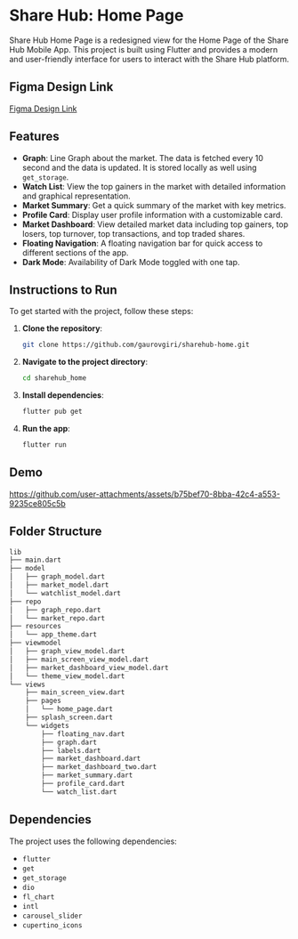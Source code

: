 # Share Hub: Home Page

Share Hub Home Page is a redesigned view for the Home Page of the Share Hub Mobile App. This project is built using Flutter and provides a modern and user-friendly interface for users to interact with the Share Hub platform.

## Figma Design Link
[Figma Design Link](https://www.figma.com/design/2MBf6mgQPDjUMZayHt9zib/Share-Hub?node-id=0-1&t=N16B6C8laOx4WPjl-1)

## Features

- **Graph**: Line Graph about the market. The data is fetched every 10 second and the data is updated. It is stored locally as well using `get_storage`.
- **Watch List**: View the top gainers in the market with detailed information and graphical representation.
- **Market Summary**: Get a quick summary of the market with key metrics.
- **Profile Card**: Display user profile information with a customizable card.
- **Market Dashboard**: View detailed market data including top gainers, top losers, top turnover, top transactions, and top traded shares.
- **Floating Navigation**: A floating navigation bar for quick access to different sections of the app.
- **Dark Mode**: Availability of Dark Mode toggled with one tap.

## Instructions to Run

To get started with the project, follow these steps:

1. **Clone the repository**:
    ```sh
    git clone https://github.com/gaurovgiri/sharehub-home.git
    ```
2. **Navigate to the project directory**:
    ```sh
    cd sharehub_home
    ```
3. **Install dependencies**:
    ```sh
    flutter pub get
    ```
4. **Run the app**:
    ```sh
    flutter run
    ```


## Demo

https://github.com/user-attachments/assets/b75bef70-8bba-42c4-a553-9235ce805c5b

## Folder Structure
```bash
lib
├── main.dart
├── model
│   ├── graph_model.dart
│   ├── market_model.dart
│   └── watchlist_model.dart
├── repo
│   ├── graph_repo.dart
│   └── market_repo.dart
├── resources
│   └── app_theme.dart
├── viewmodel
│   ├── graph_view_model.dart
│   ├── main_screen_view_model.dart
│   ├── market_dashboard_view_model.dart
│   └── theme_view_model.dart
└── views
    ├── main_screen_view.dart
    ├── pages
    │   └── home_page.dart
    ├── splash_screen.dart
    └── widgets
        ├── floating_nav.dart
        ├── graph.dart
        ├── labels.dart
        ├── market_dashboard.dart
        ├── market_dashboard_two.dart
        ├── market_summary.dart
        ├── profile_card.dart
        └── watch_list.dart

```

## Dependencies

The project uses the following dependencies:

- `flutter`
- `get`
- `get_storage`
- `dio`
- `fl_chart`
- `intl`
- `carousel_slider`
- `cupertino_icons`
